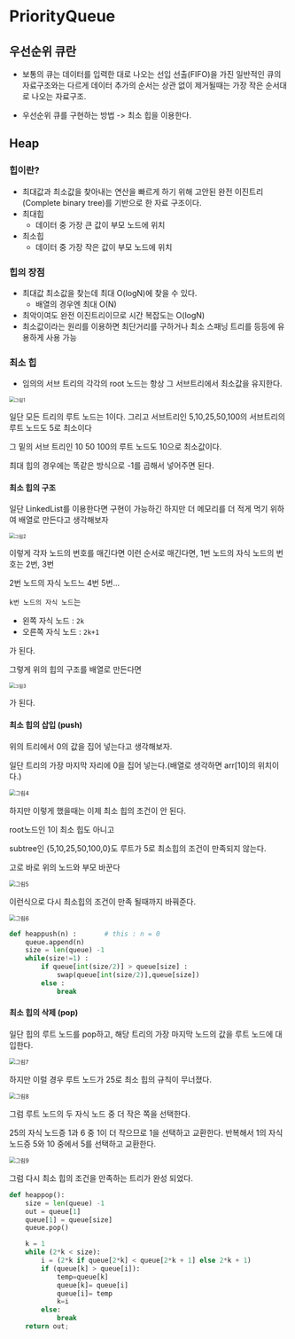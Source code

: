 # PriorityQueue

## 우선순위 큐란

- 보통의 큐는 데이터를 입력한 대로 나오는 선입 선출(FIFO)을 가진 일반적인 큐의 자료구조와는 다르게 데이터 추가의 순서는 상관 없이 제거될때는 가장 작은 순서대로 나오는 자료구조.

- 우선순위 큐를 구현하는 방법 -> 최소 힙을 이용한다.



## Heap

### 힙이란?

- 최대값과 최소값을 찾아내는 연산을 빠르게 하기 위해 고안된 완전 이진트리(Complete binary tree)를 기반으로 한 자료 구조이다.
- 최대힙
  - 데이터 중 가장 큰 값이 부모 노드에 위치
- 최소힙
  - 데이터 중 가장 작은 값이 부모 노드에 위치



### 힙의 장점

- 최대값 최소값을 찾는데 최대 O(logN)에 찾을 수 있다.
  - 배열의 경우엔 최대 O(N)
- 최악이여도 완전 이진트리이므로 시간 복잡도는 O(logN)
- 최소값이라는 원리를 이용하면 최단거리를 구하거나 최소 스패닝 트리를 등등에 유용하게 사용 가능



### 최소 힙

- 임의의 서브 트리의 각각의 root 노드는 항상 그 서브트리에서 최소값을 유지한다.

<img src="./그림1.png" alt="그림1" style="zoom:60%;" />

일단 모든 트리의 루트 노드는 1이다. 그리고 서브트리인 5,10,25,50,100의 서브트리의 루트 노드도 5로 최소이다

그 밑의 서브 트리인 10 50 100의 루트 노드도 10으로 최소값이다.



최대 힙의 경우에는 똑같은 방식으로 -1를 곱해서 넣어주면 된다.



#### 최소 힙의 구조

일단 LinkedList를 이용한다면 구현이 가능하긴 하지만 더 메모리를 더 적게 먹기 위하여 배열로 만든다고 생각해보자

<img src="./그림2.png" alt="그림2" style="zoom:60%;" />

이렇게 각자 노드의 번호를 매긴다면 이런 순서로 매긴다면, 1번 노드의 자식 노드의 번호는 2번, 3번

2번 노드의 자식 노드느 4번 5번...

`k번 노드의 자식 노드`는

- 왼쪽 자식 노드 : `2k`
- 오른쪽 자식 노드 : `2k+1`

가 된다.

그렇게 위의 힙의 구조를 배열로 만든다면

<img src="./그림3.png" alt="그림3" style="zoom:60%;" />

가 된다.



#### 최소 힙의 삽입 (push)

위의 트리에서 0의 값을 집어 넣는다고 생각해보자.

일단 트리의 가장 마지막 자리에 0을 집어 넣는다.(배열로 생각하면 arr[10]의 위치이다.)

<img src="./그림4.png" alt="그림4" style="zoom:70%;" />

하지만 이렇게 했을때는 이제 최소 힙의 조건이 안 된다.

root노드인 1이 최소 힙도 아니고

subtree인 {5,10,25,50,100,0}도 루트가 5로 최소힙의 조건이 만족되지 않는다.

고로 바로 위의 노드와 부모 바꾼다

<img src="./그림5.png" alt="그림5" style="zoom:70%;" />

이런식으로 다시 최소힙의 조건이 만족 될때까지 바꿔준다.

<img src="./그림6.png" alt="그림6" style="zoom:70%;" />



```python
def heappush(n) :		# this : n = 0
	queue.append(n)
    size = len(queue) -1
    while(size!=1) :
        if queue[int(size/2)] > queue[size] :
	        swap(queue[int(size/2)],queue[size])
	    else :
	        break
```



#### 최소 힙의 삭제 (pop)

일단 힙의 루트 노드를 pop하고, 해당 트리의 가장 마지막 노드의 값을 루트 노드에 대입한다.

<img src="./그림7.png" alt="그림7" style="zoom:70%;" />

하지만 이럴 경우 루트 노드가 25로 최소 힙의 규칙이 무너졌다.

<img src="./그림8.png" alt="그림8" style="zoom:70%;" />

그럼 루트 노드의 두 자식 노드 중 더 작은 쪽을 선택한다.

25의 자식 노드증 1과 6 중 1이 더 작으므로 1을 선택하고 교환한다. 반복해서 1의 자식 노드증 5와 10 중에서 5를 선택하고 교환한다.



<img src="./그림9.png" alt="그림9" style="zoom:70%;" />



그럼 다시 최소 힙의 조건을 만족하는 트리가 완성 되었다.

```python
def heappop():
    size = len(queue) -1
    out = queue[1]
    queue[1] = queue[size]
    queue.pop()

    k = 1
    while (2*k < size):
        i = (2*k if queue[2*k] < queue[2*k + 1] else 2*k + 1)
        if (queue[k] > queue[i]):
            temp=queue[k]
            queue[k]= queue[i]
            queue[i]= temp
            k=i
        else:
            break
    return out;
```



